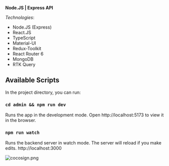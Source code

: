 **Node.JS | Express API**

_Technologies_:

* Node.JS (Express)
* React.JS
* TypeScript
* Material-UI
* Redux-Toolkit
* React Router 6
* MongoDB
* RTK Query

## Available Scripts

In the project directory, you can run:

### `cd admin && npm run dev`

Runs the app in the development mode. Open http://localhost:5173 to view it in the browser.

### `npm run watch`

Runs the backend server in watch mode. The server will reload if you make edits. http://localhost:3000

![cocosign.png](https://mofacode.ir/cocosign.png)




